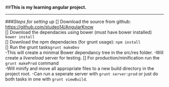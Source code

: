##**This is my learning angular project.**
<hr>

###*Steps for setting up*
[] Download the source from github: https://github.com/studeo14/AngularKnow <br>
[] Download the dependacies using bower (must have bower installed) `bower install` <br>
[] Download the npm dependacies (for grunt usage): `npm install` <br>
[] Run the grunt tasks`grunt makeDev`<br>
    -This will create a minimal Bower dependancy tree in the src/res folder.
    -Will create a *livereload* server for testing.
[] For production/minification run the `grunt makeProd` command <br>
    -Will minify and move all appropriate files to a new build directory in the project root.
    -Can run a seperate server with `grunt server:prod` or just do both tasks in one with `grunt viewBuild`.


